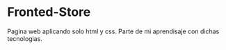 # Fronted-Store
Pagina web aplicando solo html y css. Parte de mi aprendisaje con dichas tecnologias.
